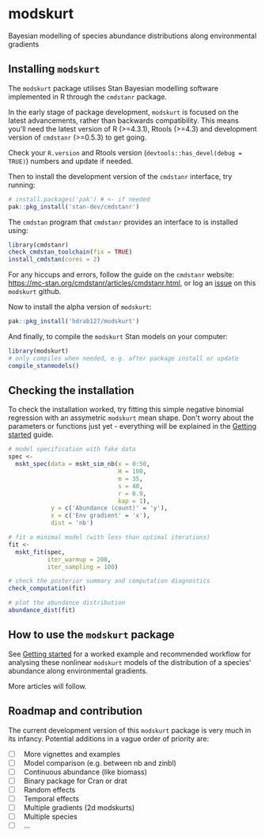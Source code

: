# modskurt <a href="https://hdrab127.github.io/modskurt/"></a>

Bayesian modelling of species abundance distributions along environmental gradients

## Installing `modskurt`

The `modskurt` package utilises Stan Bayesian modelling software implemented in R through the `cmdstanr` package.

In the early stage of package development, `modskurt` is focused on the latest advancements, rather than backwards compatibility. This means you'll need the latest version of R (>=4.3.1), Rtools (>=4.3) and development version of `cmdstanr` (>=0.5.3) to get going.

Check your `R.version` and Rtools version (`devtools::has_devel(debug = TRUE)`) numbers and update if needed.

Then to install the development version of the `cmdstanr` interface, try running:

```r
# install.packages('pak') # <- if needed
pak::pkg_install('stan-dev/cmdstanr')
```

The `cmdstan` program that `cmdstanr` provides an interface to is installed using:

```r
library(cmdstanr)
check_cmdstan_toolchain(fix = TRUE)
install_cmdstan(cores = 2)
```

For any hiccups and errors, follow the guide on the `cmdstanr` website: https://mc-stan.org/cmdstanr/articles/cmdstanr.html, or log an [issue](https://github.com/hdrab127/modskurt/issues) on this `modskurt` github.

Now to install the alpha version of `modskurt`:

```r
pak::pkg_install('hdrab127/modskurt')
```

And finally, to compile the `modskurt` Stan models on your computer:

```r
library(modskurt)
# only compiles when needed, e.g. after package install or update
compile_stanmodels()
```

## Checking the installation

To check the installation worked, try fitting this simple negative binomial regression with an assymetric `modskurt` mean shape. Don't worry about the parameters or functions just yet - everything will be explained in the [Getting started](https://hdrab127.github.io/modskurt/articles/getting-started.html) guide.

```r
# model specification with fake data
spec <-
  mskt_spec(data = mskt_sim_nb(x = 0:50, 
                               H = 100,
                               m = 35,
                               s = 40,
                               r = 0.9,
                               kap = 1),
            y = c('Abundance (count)' = 'y'),
            x = c('Env gradient' = 'x'),
            dist = 'nb')

# fit a minimal model (with less than optimal iterations)
fit <- 
  mskt_fit(spec,
           iter_warmup = 200,
           iter_sampling = 100)

# check the posterior summary and computation diagnostics
check_computation(fit)

# plot the abundance distribution
abundance_dist(fit)
```

## How to use the `modskurt` package

See [Getting started](https://hdrab127.github.io/modskurt/articles/getting-started.html) for a worked example and recommended workflow for analysing these nonlinear `modskurt` models of the distribution of a species' abundance along environmental gradients.

More articles will follow.

## Roadmap and contribution

The current development version of this `modskurt` package is very much in its infancy. Potential additions in a vague order of priority are:

- [ ] &nbsp; More vignettes and examples
- [ ] &nbsp; Model comparison (e.g. between nb and zinbl)
- [ ] &nbsp; Continuous abundance (like biomass)
- [ ] &nbsp; Binary package for Cran or drat
- [ ] &nbsp; Random effects
- [ ] &nbsp; Temporal effects
- [ ] &nbsp; Multiple gradients (2d modskurts)
- [ ] &nbsp; Multiple species
- [ ] &nbsp; ...
